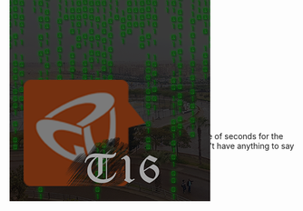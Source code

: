 <h1>Github - Sprint 0</h1> <br/>
<div style="position:absolute;top:0;bottom:0;margin:auto;">
	<img align="right" src="logoV9.png" />
</div>
<h2>TODO Add descriptions</h2>

Hesham Morgan : "I have once wasted about a couple of seconds for the person who is reading this useless sentence as I didn't have anything to say about myself :)"
